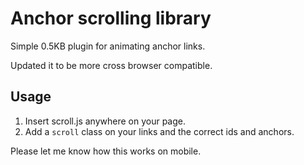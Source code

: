 # Anchor scrolling library

Simple 0.5KB plugin for animating anchor links. 

Updated it to be more cross browser compatible.

## Usage

1. Insert scroll.js anywhere on your page.
2. Add a `scroll` class on your links and the correct ids and anchors.

Please let me know how this works on mobile.
